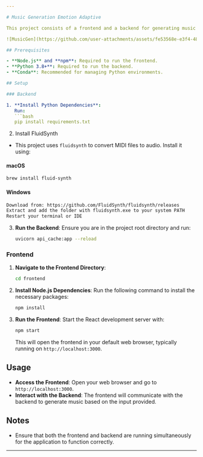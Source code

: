 ```yaml
---

# Music Generation Emotion Adaptive

This project consists of a frontend and a backend for generating music based on emotional input. The backend is powered by FastAPI, and the frontend is built with React.

![MusicGen](https://github.com/user-attachments/assets/fe53568e-e3f4-4815-946f-4dcec7c085d0)

## Prerequisites

- **Node.js** and **npm**: Required to run the frontend.
- **Python 3.8+**: Required to run the backend.
- **Conda**: Recommended for managing Python environments.

## Setup

### Backend

1. **Install Python Dependencies**:
   Run:
   ```bash
   pip install requirements.txt
   ```

2. Install FluidSynth

- This project uses `fluidsynth` to convert MIDI files to audio. Install it using:

#### macOS
```bash
brew install fluid-synth
```

#### Windows
```bash
Download from: https://github.com/FluidSynth/fluidsynth/releases
Extract and add the folder with fluidsynth.exe to your system PATH
Restart your terminal or IDE
```

3. **Run the Backend**:
   Ensure you are in the project root directory and run:
   ```bash
   uvicorn api_cache:app --reload
   ```

### Frontend

1. **Navigate to the Frontend Directory**:
   ```bash
   cd frontend
   ```

2. **Install Node.js Dependencies**:
   Run the following command to install the necessary packages:
   ```bash
   npm install
   ```

3. **Run the Frontend**:
   Start the React development server with:
   ```bash
   npm start
   ```
   This will open the frontend in your default web browser, typically running on `http://localhost:3000`.

## Usage

- **Access the Frontend**: Open your web browser and go to `http://localhost:3000`.
- **Interact with the Backend**: The frontend will communicate with the backend to generate music based on the input provided.

## Notes

- Ensure that both the frontend and backend are running simultaneously for the application to function correctly.
---
```

